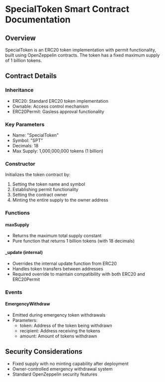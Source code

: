 # SpecialToken Smart Contract Documentation

## Overview

SpecialToken is an ERC20 token implementation with permit functionality, built using OpenZeppelin contracts. The token has a fixed maximum supply of 1 billion tokens.

## Contract Details

### Inheritance

- ERC20: Standard ERC20 token implementation
- Ownable: Access control mechanism
- ERC20Permit: Gasless approval functionality

### Key Parameters

- Name: "SpecialToken"
- Symbol: "SPT"
- Decimals: 18
- Max Supply: 1,000,000,000 tokens (1 billion)

### Constructor

Initializes the token contract by:

1. Setting the token name and symbol
2. Establishing permit functionality
3. Setting the contract owner
4. Minting the entire supply to the owner address

### Functions

#### maxSupply

- Returns the maximum total supply constant
- Pure function that returns 1 billion tokens (with 18 decimals)

#### \_update (internal)

- Overrides the internal update function from ERC20
- Handles token transfers between addresses
- Required override to maintain compatibility with both ERC20 and ERC20Permit

### Events

#### EmergencyWithdraw

- Emitted during emergency token withdrawals
- Parameters:
  - token: Address of the token being withdrawn
  - recipient: Address receiving the tokens
  - amount: Amount of tokens withdrawn

## Security Considerations

- Fixed supply with no minting capability after deployment
- Owner-controlled emergency withdrawal system
- Standard OpenZeppelin security features
